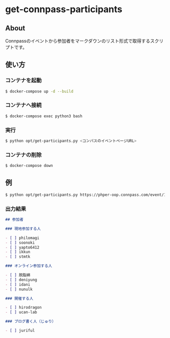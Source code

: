 # get-connpass-participants

## About

Connpassのイベントから参加者をマークダウンのリスト形式で取得するスクリプトです。

## 使い方

### コンテナを起動

```bash
$ docker-compose up -d --build
```

### コンテナへ接続

```bash
$ docker-compose exec python3 bash
```

### 実行

```bash
$ python opt/get-participants.py <コンパスのイベントページURL>
```

### コンテナの削除

```bash
$ docker-compose down
```

## 例

```bash
$ python opt/get-participants.py https://phper-oop.connpass.com/event/171008/
```

### 出力結果

```md
## 参加者

### 現地参加する人

- [ ] philomagi
- [ ] soonoki
- [ ] yapto6412
- [ ] ikkun
- [ ] stmtk

### オンライン参加する人

- [ ] 脱脂綿
- [ ] deniyung
- [ ] idani
- [ ] nunulk

### 開催する人

- [ ] hirodragon
- [ ] ucan-lab

### ブログ書く人（じゅり）

- [ ] juriful
```
